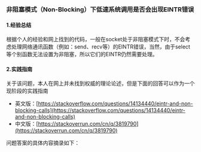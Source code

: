 ### 非阻塞模式（Non-Blocking）下低速系统调用是否会出现EINTR错误

#### 1.经验总结

根据个人的经验和网上找到的代码，一般在socket处于非阻塞模式下时，不会考虑处理网络通讯函数（例如：send、recv等）的EINTR错误，当然，由于select等个别函数无法设置为非阻塞，所以它们的EINTR仍然需要处理。

#### 2.实践指南

关于该问题，本人在网上并未找到权威的理论论述，但是下面的回答可以作为一个现阶段的实践指南
* 英文版：[https://stackoverflow.com/questions/14134440/eintr-and-non-blocking-calls](https://stackoverflow.com/questions/14134440/eintr-and-non-blocking-calls)
* 中文版：[https://stackoverrun.com/cn/q/3819790](https://stackoverrun.com/cn/q/3819790)

问题答案的具体内容摘录如下：



